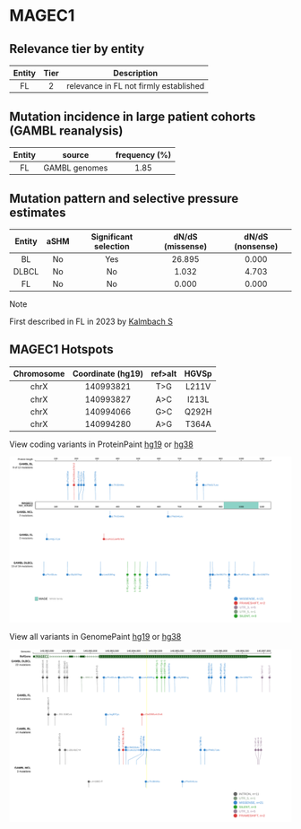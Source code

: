 # MAGEC1

## Relevance tier by entity

|Entity|Tier|Description                           |
|:------:|:----:|--------------------------------------|
|FL    |2   |relevance in FL not firmly established|

## Mutation incidence in large patient cohorts (GAMBL reanalysis)

|Entity|source       |frequency (%)|
|:------:|:-------------:|:-------------:|
|FL    |GAMBL genomes|1.85         |

## Mutation pattern and selective pressure estimates

|Entity|aSHM|Significant selection|dN/dS (missense)|dN/dS (nonsense)|
|:------:|:----:|:---------------------:|:----------------:|:----------------:|
|BL    |No  |Yes                  |26.895          |0.000           |
|DLBCL |No  |No                   | 1.032          |4.703           |
|FL    |No  |No                   | 0.000          |0.000           |


> [!NOTE]
> First described in FL in 2023 by [Kalmbach S](https://pubmed.ncbi.nlm.nih.gov/37563306)


 ## MAGEC1 Hotspots

| Chromosome |Coordinate (hg19) | ref>alt | HGVSp | 
 | :---:| :---: | :--: | :---: |
| chrX | 140993821 | T>G | L211V |
| chrX | 140993827 | A>C | I213L |
| chrX | 140994066 | G>C | Q292H |
| chrX | 140994280 | A>G | T364A |

View coding variants in ProteinPaint [hg19](https://www.bcgsc.ca/downloads/morinlab/GAMBL/test/genes/MAGEC1_protein.html)  or [hg38](https://www.bcgsc.ca/downloads/morinlab/GAMBL/test/genes/MAGEC1_protein_hg38.html)

![image](images/proteinpaint/MAGEC1_NM_005462.svg)

View all variants in GenomePaint [hg19](https://www.bcgsc.ca/downloads/morinlab/GAMBL/test/genes/MAGEC1.html)  or [hg38](https://www.bcgsc.ca/downloads/morinlab/GAMBL/test/genes/MAGEC1_hg38.html)

![image](images/proteinpaint/MAGEC1.svg)
